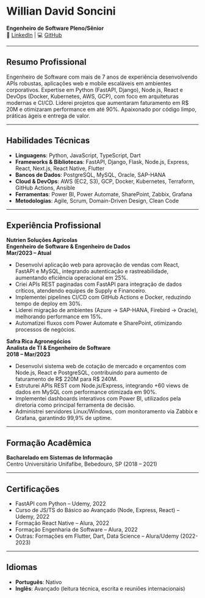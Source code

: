 # Willian David Soncini
**Engenheiro de Software Pleno/Sênior**  
💼 [LinkedIn](https://www.linkedin.com/in/willian-soncini-783b18160/) | 💻 [GitHub](https://github.com/williansoncini)

---

## Resumo Profissional
Engenheiro de Software com mais de 7 anos de experiência desenvolvendo APIs robustas, aplicações web e mobile escaláveis em ambientes corporativos. Expertise em Python (FastAPI, Django), Node.js, React e DevOps (Docker, Kubernetes, AWS, GCP), com foco em arquiteturas modernas e CI/CD. Liderei projetos que aumentaram faturamento em R$ 20M e otimizaram performance em até 90%. Apaixonado por código limpo, práticas ágeis e entrega de valor.

---

## Habilidades Técnicas
- **Linguagens**: Python, JavaScript, TypeScript, Dart
- **Frameworks & Bibliotecas**: FastAPI, Django, Flask, Node.js, Express, React, Next.js, React Native, Flutter
- **Bancos de Dados**: PostgreSQL, MySQL, Oracle, SAP-HANA
- **Cloud & DevOps**: AWS (EC2, S3), GCP, Docker, Kubernetes, Terraform, GitHub Actions, Ansible
- **Ferramentas**: Power BI, Power Automate, SharePoint, Zabbix, Grafana
- **Metodologias**: Agile, Scrum, Domain-Driven Design, Clean Code

---

## Experiência Profissional

**Nutrien Soluções Agrícolas**  
**Engenheiro de Software & Engenheiro de Dados**  
**Mar/2023 – Atual**  
- Desenvolvi aplicação web para aprovação de vendas com React, FastAPI e MySQL, integrando autenticação e rastreabilidade, aumentando eficiência operacional em 25%.  
- Criei APIs REST paginadas com FastAPI para integração de dados críticos, atendendo equipes de Supply e Financeiro.  
- Implementei pipelines CI/CD com GitHub Actions e Docker, reduzindo tempo de deploy em 30%.  
- Liderei migração de ambientes (Azure → SAP-HANA, Firebird → Oracle), melhorando performance em 15%.  
- Automatizei fluxos com Power Automate e SharePoint, otimizando processos de negócios.

**Safra Rica Agronegócios**  
**Analista de TI & Engenheiro de Software**  
**2018 – Mar/2023**  
- Desenvolvi sistema web de cotação de mercado e orçamentos com Node.js, React e PostgreSQL, contribuindo para aumento de faturamento de R$ 220M para R$ 240M.  
- Estruturei APIs REST com Node.js/Express, integrando +60 views de dados em MySQL com performance otimizada em 90%.  
- Implementei dashboards interativos com Power BI, utilizados pela diretoria como principal ferramenta de decisão.  
- Administrei servidores Linux/Windows, com monitoramento via Zabbix e Grafana, garantindo 99,9% de uptime.

---

## Formação Acadêmica
**Bacharelado em Sistemas de Informação**  
Centro Universitário Unifafibe, Bebedouro, SP (2018 – 2021)

---

## Certificações
- FastAPI com Python – Udemy, 2022  
- Curso de JS/TS do Básico ao Avançado (Node, Express, React) – Udemy, 2022  
- Formação React Native – Alura, 2022  
- Formação Engenharia de Software – Alura, 2022  
- Outras: Formações em Flutter, Dart, Data Science – Alura/Udemy (2022-2023)

---

## Idiomas
- **Português**: Nativo  
- **Inglês**: Avançado (leitura técnica, escrita e reuniões internacionais)